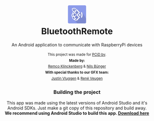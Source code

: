 <h1 align="center">
  <img  src="https://raw.githubusercontent.com/noodle-/BluetoothRemote/master/app/src/main/res/drawable/ic_launcher.png" height="64" width="64" />
  <br/>
  BluetoothRemote
</h1>
<p align="center">
  An Android application to communicate with RaspberryPi devices<br/>
  <br>
  <sup>This project was made for <a href=http://www.pcdata.nl/>PCiD bv</a>.<br> 
  <b>Made by: </b><br>
  <a href=https://github.com/remco1250>Remco Klinckenberg</a> & <a href=https://github.com/noodle->Nils Bünger</a> <br>
  <b>With special thanks to our GFX team: </b><br>
  <a href=https://veuwer.com/i/36ef.jpg>Justin Vluggen</a> & <a href=https://media.licdn.com/mpr/mpr/p/8/005/08c/1e4/21fda68.jpg>René Veugen</a>
</p>
<h3 align="center">
  Building the project
</h3>
<p align="center">
This app was made using the latest versions of Android Studio and it's Android SDKs. Just make a git copy of this repository and build away.
<br>
<b>We recommend using Android Studio to build this app. <a href="http://developer.android.com/sdk/index.html">Download here</a>
</p>
